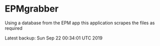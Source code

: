 # EPMgrabber
Using a database from the EPM app this application scrapes the files as required


Latest backup: Sun Sep 22 00:34:01 UTC 2019
